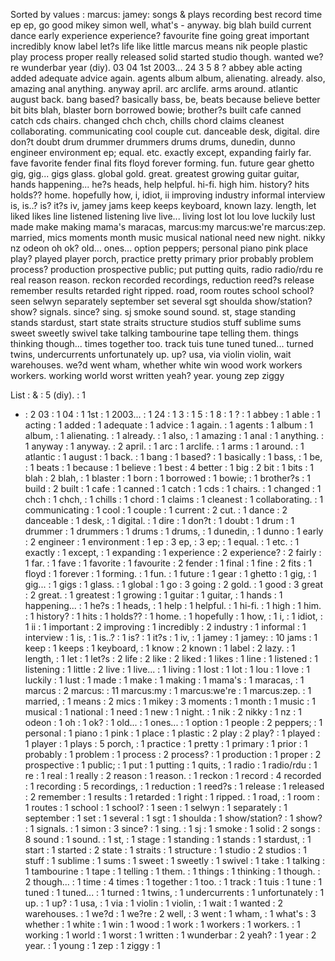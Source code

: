 Sorted by values :
marcus: jamey: songs & plays recording best record time ep ep, go good mikey simon well, what's - anyway. big blah build current dance early experience experience? favourite fine going great important incredibly know label let?s life like little marcus means nik people plastic play process proper really released solid started studio though. wanted we?re wunderbar year (diy). 03 04 1st 2003... 24 3 5 8 ? abbey able acting added adequate advice again. agents album album, alienating. already. also, amazing anal anything. anyway april. arc arclife. arms around. atlantic august back. bang based? basically bass, be, beats because believe better bit bits blah, blaster born borrowed bowie; brother?s built cafe canned catch cds chairs. changed chch chch, chills chord claims cleanest collaborating. communicating cool couple cut. danceable desk, digital. dire don?t doubt drum drummer drummers drums drums, dunedin, dunno engineer environment ep; equal. etc. exactly except, expanding fairly far. fave favorite fender final fits floyd forever forming. fun. future gear ghetto gig, gig... gigs glass. global gold. great. greatest growing guitar guitar, hands happening... he?s heads, help helpful. hi-fi. high him. history? hits holds?? home. hopefully how, i, idiot, ii improving industry informal interview is, is..? is? it?s iv, jamey jams keep keeps keyboard, known lazy. length, let liked likes line listened listening live live... living lost lot lou love luckily lust made make making mama's maracas, marcus:my marcus:we're marcus:zep. married, mics moments month music musical national need new night. nikky nz odeon oh ok? old... ones... option peppers; personal piano pink place play? played player porch, practice pretty primary prior probably problem process? production prospective public; put putting quits, radio radio/rdu re real reason reason. reckon recorded recordings, reduction reed?s release remember results retarded right ripped. road, room routes school school? seen selwyn separately september set several sgt shoulda show/station? show? signals. since? sing. sj smoke sound sound. st, stage standing stands stardust, start state straits structure studios stuff sublime sums sweet sweetly swivel take talking tambourine tape telling them. things thinking though... times together too. track tuis tune tuned tuned... turned twins, undercurrents unfortunately up. up? usa, via violin violin, wait warehouses. we?d went wham, whether white win wood work workers workers. working world worst written yeah? year. young zep ziggy 

List :
& : 5
(diy). : 1
- : 2
03 : 1
04 : 1
1st : 1
2003... : 1
24 : 1
3 : 1
5 : 1
8 : 1
? : 1
abbey : 1
able : 1
acting : 1
added : 1
adequate : 1
advice : 1
again. : 1
agents : 1
album : 1
album, : 1
alienating. : 1
already. : 1
also, : 1
amazing : 1
anal : 1
anything. : 1
anyway : 1
anyway. : 2
april. : 1
arc : 1
arclife. : 1
arms : 1
around. : 1
atlantic : 1
august : 1
back. : 1
bang : 1
based? : 1
basically : 1
bass, : 1
be, : 1
beats : 1
because : 1
believe : 1
best : 4
better : 1
big : 2
bit : 1
bits : 1
blah : 2
blah, : 1
blaster : 1
born : 1
borrowed : 1
bowie; : 1
brother?s : 1
build : 2
built : 1
cafe : 1
canned : 1
catch : 1
cds : 1
chairs. : 1
changed : 1
chch : 1
chch, : 1
chills : 1
chord : 1
claims : 1
cleanest : 1
collaborating. : 1
communicating : 1
cool : 1
couple : 1
current : 2
cut. : 1
dance : 2
danceable : 1
desk, : 1
digital. : 1
dire : 1
don?t : 1
doubt : 1
drum : 1
drummer : 1
drummers : 1
drums : 1
drums, : 1
dunedin, : 1
dunno : 1
early : 2
engineer : 1
environment : 1
ep : 3
ep, : 3
ep; : 1
equal. : 1
etc. : 1
exactly : 1
except, : 1
expanding : 1
experience : 2
experience? : 2
fairly : 1
far. : 1
fave : 1
favorite : 1
favourite : 2
fender : 1
final : 1
fine : 2
fits : 1
floyd : 1
forever : 1
forming. : 1
fun. : 1
future : 1
gear : 1
ghetto : 1
gig, : 1
gig... : 1
gigs : 1
glass. : 1
global : 1
go : 3
going : 2
gold. : 1
good : 3
great : 2
great. : 1
greatest : 1
growing : 1
guitar : 1
guitar, : 1
hands : 1
happening... : 1
he?s : 1
heads, : 1
help : 1
helpful. : 1
hi-fi. : 1
high : 1
him. : 1
history? : 1
hits : 1
holds?? : 1
home. : 1
hopefully : 1
how, : 1
i, : 1
idiot, : 1
ii : 1
important : 2
improving : 1
incredibly : 2
industry : 1
informal : 1
interview : 1
is, : 1
is..? : 1
is? : 1
it?s : 1
iv, : 1
jamey : 1
jamey: : 10
jams : 1
keep : 1
keeps : 1
keyboard, : 1
know : 2
known : 1
label : 2
lazy. : 1
length, : 1
let : 1
let?s : 2
life : 2
like : 2
liked : 1
likes : 1
line : 1
listened : 1
listening : 1
little : 2
live : 1
live... : 1
living : 1
lost : 1
lot : 1
lou : 1
love : 1
luckily : 1
lust : 1
made : 1
make : 1
making : 1
mama's : 1
maracas, : 1
marcus : 2
marcus: : 11
marcus:my : 1
marcus:we're : 1
marcus:zep. : 1
married, : 1
means : 2
mics : 1
mikey : 3
moments : 1
month : 1
music : 1
musical : 1
national : 1
need : 1
new : 1
night. : 1
nik : 2
nikky : 1
nz : 1
odeon : 1
oh : 1
ok? : 1
old... : 1
ones... : 1
option : 1
people : 2
peppers; : 1
personal : 1
piano : 1
pink : 1
place : 1
plastic : 2
play : 2
play? : 1
played : 1
player : 1
plays : 5
porch, : 1
practice : 1
pretty : 1
primary : 1
prior : 1
probably : 1
problem : 1
process : 2
process? : 1
production : 1
proper : 2
prospective : 1
public; : 1
put : 1
putting : 1
quits, : 1
radio : 1
radio/rdu : 1
re : 1
real : 1
really : 2
reason : 1
reason. : 1
reckon : 1
record : 4
recorded : 1
recording : 5
recordings, : 1
reduction : 1
reed?s : 1
release : 1
released : 2
remember : 1
results : 1
retarded : 1
right : 1
ripped. : 1
road, : 1
room : 1
routes : 1
school : 1
school? : 1
seen : 1
selwyn : 1
separately : 1
september : 1
set : 1
several : 1
sgt : 1
shoulda : 1
show/station? : 1
show? : 1
signals. : 1
simon : 3
since? : 1
sing. : 1
sj : 1
smoke : 1
solid : 2
songs : 8
sound : 1
sound. : 1
st, : 1
stage : 1
standing : 1
stands : 1
stardust, : 1
start : 1
started : 2
state : 1
straits : 1
structure : 1
studio : 2
studios : 1
stuff : 1
sublime : 1
sums : 1
sweet : 1
sweetly : 1
swivel : 1
take : 1
talking : 1
tambourine : 1
tape : 1
telling : 1
them. : 1
things : 1
thinking : 1
though. : 2
though... : 1
time : 4
times : 1
together : 1
too. : 1
track : 1
tuis : 1
tune : 1
tuned : 1
tuned... : 1
turned : 1
twins, : 1
undercurrents : 1
unfortunately : 1
up. : 1
up? : 1
usa, : 1
via : 1
violin : 1
violin, : 1
wait : 1
wanted : 2
warehouses. : 1
we?d : 1
we?re : 2
well, : 3
went : 1
wham, : 1
what's : 3
whether : 1
white : 1
win : 1
wood : 1
work : 1
workers : 1
workers. : 1
working : 1
world : 1
worst : 1
written : 1
wunderbar : 2
yeah? : 1
year : 2
year. : 1
young : 1
zep : 1
ziggy : 1
